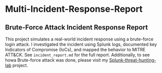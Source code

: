 # Multi-Incident-Response-Report

## Brute-Force Attack Incident Response Report
This project simulates a real-world incident response using a brute-force login attack. I investigated the incident using Splunk logs, documented key Indicators of Compromise (IoCs), and mapped the behavior to MITRE ATT&CK.
See `incident_report.md` for the full report. Additionally, to see howa  Brute-force attack was done, please visit my [Splunk-threat-hunting-lab](https://github.com/Mr-ebony/Splunk-threat-hunting-lab.git) project.
